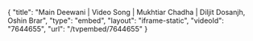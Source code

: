 {
    "title": "Main Deewani | Video Song | Mukhtiar Chadha | Diljit Dosanjh, Oshin Brar",
    "type": "embed",
    "layout": "iframe-static",
    "videoId": "7644655",
    "url": "\/tvpembed\/7644655"
}
